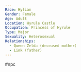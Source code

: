 ```yaml
---
Race: Hylian
Gender: Female
Age: Adult
Location: Hyrule Castle
Occupation: Princess of Hyrule
Type: Major
Sexuality: Heterosexual
Relationships:
  - Queen Zelda (deceased mother)
  - Link (father)
---
```

#npc 


